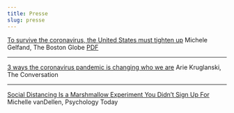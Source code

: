 ```yaml
---
title: Presse
slug: presse
---
```


[To survive the coronavirus, the United States must tighten up](https://www.bostonglobe.com/2020/03/13/opinion/survive-coronavirus-united-states-must-tighten-up/) Michele Gelfand, The Boston Globe [PDF](https://6df1098c-05f3-4ab1-a049-b59ba7f3ecfe.usrfiles.com/ugd/6df109_6da2e95a748c49adb1fefdc34d966569.pdf)

-----------------

[3 ways the coronavirus pandemic is changing who we are](https://theconversation.com/3-ways-the-coronavirus-pandemic-is-changing-who-we-are-133876?) Arie Kruglanski, The Conversation

-----------------

[Social Distancing Is a Marshmallow Experiment You Didn’t Sign Up For](https://www.psychologytoday.com/intl/blog/too-many-goals/202003/social-distancing-is-marshmallow-experiment-you-didn-t-sign?) Michelle vanDellen, Psychology Today